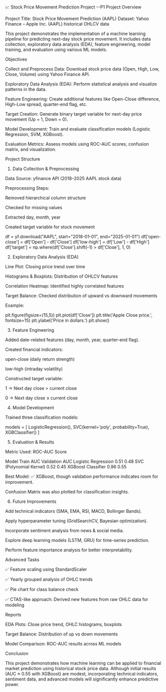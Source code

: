 📈 Stock Price Movement Prediction Project --P1
Project Overview

Project Title: Stock Price Movement Prediction (AAPL)
Dataset: Yahoo Finance – Apple Inc. (AAPL) historical OHLCV data

This project demonstrates the implementation of a machine learning pipeline for predicting next-day stock price movement. It includes data collection, exploratory data analysis (EDA), feature engineering, model training, and evaluation using various ML models.

Objectives

Collect and Preprocess Data: Download stock price data (Open, High, Low, Close, Volume) using Yahoo Finance API.

Exploratory Data Analysis (EDA): Perform statistical analysis and visualize patterns in the data.

Feature Engineering: Create additional features like Open-Close difference, High-Low spread, quarter-end flag, etc.

Target Creation: Generate binary target variable for next-day price movement (Up = 1, Down = 0).

Model Development: Train and evaluate classification models (Logistic Regression, SVM, XGBoost).

Evaluation Metrics: Assess models using ROC-AUC scores, confusion matrix, and visualization.

Project Structure
1. Data Collection & Preprocessing

Data Source: yfinance API (2018–2025 AAPL stock data)

Preprocessing Steps:

Removed hierarchical column structure

Checked for missing values

Extracted day, month, year

Created target variable for stock movement

df = yf.download("AAPL", start="2018-01-01", end="2025-01-01")
df['open-close'] = df['Open'] - df['Close']
df['low-high'] = df['Low'] - df['High']
df['target'] = np.where(df['Close'].shift(-1) > df['Close'], 1, 0)

2. Exploratory Data Analysis (EDA)

Line Plot: Closing price trend over time

Histograms & Boxplots: Distribution of OHLCV features

Correlation Heatmap: Identified highly correlated features

Target Balance: Checked distribution of upward vs downward movements

Example:

plt.figure(figsize=(15,5))
plt.plot(df['Close'])
plt.title('Apple Close price.', fontsize=15)
plt.ylabel('Price in dollars.')
plt.show()

3. Feature Engineering

Added date-related features (day, month, year, quarter-end flag).

Created financial indicators:

open-close (daily return strength)

low-high (intraday volatility)

Constructed target variable:

1 → Next day close > current close

0 → Next day close ≤ current close

4. Model Development

Trained three classification models:

models = [
    LogisticRegression(),
    SVC(kernel='poly', probability=True),
    XGBClassifier()
]

5. Evaluation & Results

Metric Used: ROC-AUC Score

Model	Train AUC	Validation AUC
Logistic Regression	0.51	0.48
SVC (Polynomial Kernel)	0.52	0.45
XGBoost Classifier	0.96	0.55

Best Model: ✅ XGBoost, though validation performance indicates room for improvement.

Confusion Matrix was also plotted for classification insights.

6. Future Improvements

Add technical indicators (SMA, EMA, RSI, MACD, Bollinger Bands).

Apply hyperparameter tuning (GridSearchCV, Bayesian optimization).

Incorporate sentiment analysis from news & social media.

Explore deep learning models (LSTM, GRU) for time-series prediction.

Perform feature importance analysis for better interpretability.

Advanced Tasks

✅ Feature scaling using StandardScaler

✅ Yearly grouped analysis of OHLC trends

✅ Pie chart for class balance check

✅ CTAS-like approach: Derived new features from raw OHLC data for modeling

Reports

EDA Plots: Close price trend, OHLC histograms, boxplots

Target Balance: Distribution of up vs down movements

Model Comparison: ROC-AUC results across ML models

Conclusion

This project demonstrates how machine learning can be applied to financial market prediction using historical stock price data. Although initial results (AUC ≈ 0.55 with XGBoost) are modest, incorporating technical indicators, sentiment data, and advanced models will significantly enhance predictive power.
